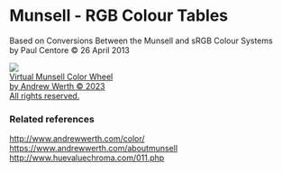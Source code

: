 # Munsell - RGB Colour Tables		
Based on Conversions Between the Munsell and sRGB Colour Systems		
by	Paul Centore © 26 April 2013		

<a href="https://www.andrewwerth.com/aboutmunsell/"><img src="https://www.andrewwerth.com/wp-content/uploads/2013/08/munsellicon.jpg"><br/>Virtual Munsell Color Wheel<br/> by Andrew Werth © 2023<br/>All rights reserved.</a>

### Related references  
http://www.andrewwerth.com/color/
https://www.andrewwerth.com/aboutmunsell
http://www.huevaluechroma.com/011.php
